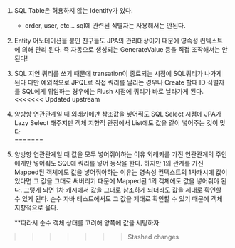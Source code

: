 1. SQL Table은 허용하지 않는 Identify가 있다.
    - order, user, etc... sql에 관련된 식별자는 사용해서는 안된다.
    
2. Entity 어노테이션을 붙인 친구들도 JPA의 관리대상이기 때문에
    영속성 컨텍스트에 의해 관리 된다. 즉 자동으로 생성되는 GenerateValue 등을 직접 조작해서는
    안된다!
    
3. SQL 지연 쿼리를 쓰기 때문에 transation이 종료되는 시점에 SQL쿼리가 나가게 된다
    다만 예외적으로 JPQL로 직접 쿼리를 날리는 경우나 Create 할때 ID 식별자를 SQL에게
    위임하는 경우에는 Flush 시점에 쿼리가 바로 날라가게 된다.
<<<<<<< Updated upstream
4. 양방향 연관관계일 때 외래키에만 참조값을 넣어줘도 SQL Select 시점에 JPA가 Lazy Select 해주지만
    객체 지향적 관점에서 List에도 값을 같이 넣어주는 것이 맞다    
=======
    
4. 양방향 연관관계일 때 값을 모두 넣어줘야하는 이유
    외래키를 가진 연관관계의 주인에게만 넣어줘도 SQL에 쿼리를 넣어 동작을 한다.
    하지만 1의 관계를 가진 Mapped된 객체에도 값을 넣어줘야하는 이유는
    영속성 컨텍스트의 1차캐시에 값이 있다면 그 값을 그대로 써버리기 때문에 Mapped된 1의 객체에도
    값을 넣어줘야 된다.
    그렇게 되면 1차 캐시에서 값을 그대로 참조하게 되더라도 값을 제대로 확인할 수 있게 된다.
    순수 자바 테스트에서도 그 값을 제대로 확인할 수 있기 때문에 객체지향적으로 옳다.
    
    **따라서 순수 객체 상태를 고려해 양쪽에 값을 세팅하자
    
    

    
>>>>>>> Stashed changes

    
